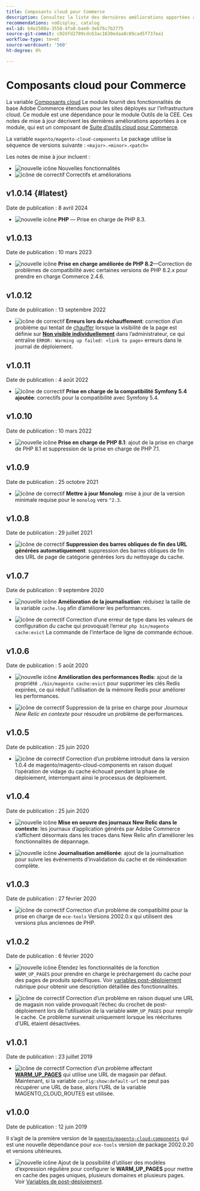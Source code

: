 ```yaml
---
title: Composants cloud pour Commerce
description: Consultez la liste des dernières améliorations apportées au module Composants Cloud .
recommendations: noDisplay, catalog
exl-id: b4e2508a-3558-4fa8-bae0-3eb76c7b2775
source-git-commit: c02dfd2709cdc63ac1630edaa8c89cad5f737ea1
workflow-type: tm+mt
source-wordcount: '560'
ht-degree: 0%

---
```


# Composants cloud pour Commerce

La variable [Composants cloud](https://github.com/magento/magento-cloud-components) Le module fournit des fonctionnalités de base Adobe Commerce étendues pour les sites déployés sur l’infrastructure cloud. Ce module est une dépendance pour le module Outils de la CEE. Ces notes de mise à jour décrivent les dernières améliorations apportées à ce module, qui est un composant de [Suite d’outils cloud pour Commerce](cloud-tools-suite.md).

La variable `magento/magento-cloud-components` Le package utilise la séquence de versions suivante : `<major>.<minor>.<patch>`

Les notes de mise à jour incluent :

- ![nouvelle icône](../../assets/new.svg) Nouvelles fonctionnalités
- ![icône de correctif](../../assets/fix.svg) Correctifs et améliorations

<!--Add release notes below-->

## v1.0.14 {#latest}

Date de publication : 8 avril 2024

- ![nouvelle icône](../../assets/new.svg) **PHP** — Prise en charge de PHP 8.3.

## v1.0.13

Date de publication : 10 mars 2023

- ![nouvelle icône](../../assets/new.svg) **Prise en charge améliorée de PHP 8.2**—Correction de problèmes de compatibilité avec certaines versions de PHP 8.2.x pour prendre en charge Commerce 2.4.6.

## v1.0.12

Date de publication : 13 septembre 2022

- ![icône de correctif](../../assets/fix.svg) **Erreurs lors du réchauffement**: correction d’un problème qui tentait de [chauffer](../environment/variables-post-deploy.md#warm_up_pages) lorsque la visibilité de la page est définie sur [**Non visible individuellement**](https://docs.magento.com/user-guide/system/data-attributes-product.html#simple-product-csv-file-structure) dans l’administrateur, ce qui entraîne `ERROR: Warming up failed: <link to page>` erreurs dans le journal de déploiement.<!-- MCLOUD-9134 -->

## v1.0.11

Date de publication : 4 août 2022

- ![icône de correctif](../../assets/fix.svg) **Prise en charge de la compatibilité Symfony 5.4 ajoutée**: correctifs pour la compatibilité avec Symfony 5.4.<!-- AC-3550 -->

## v1.0.10

Date de publication : 10 mars 2022

- ![nouvelle icône](../../assets/new.svg) **Prise en charge de PHP 8.1**: ajout de la prise en charge de PHP 8.1 et suppression de la prise en charge de PHP 7.1.

## v1.0.9

Date de publication : 25 octobre 2021

- ![icône de correctif](../../assets/fix.svg) **Mettre à jour Monolog**: mise à jour de la version minimale requise pour le `monolog` vers `^2.3`.<!-- ACMP-1263 -->

## v1.0.8

Date de publication : 29 juillet 2021

- ![icône de correctif](../../assets/fix.svg) **Suppression des barres obliques de fin des URL générées automatiquement**: suppression des barres obliques de fin des URL de page de catégorie générées lors du nettoyage du cache.<!--MCLOUD-7192-->

## v1.0.7

Date de publication : 9 septembre 2020

- ![nouvelle icône](../../assets/new.svg) **Amélioration de la journalisation**: réduisez la taille de la variable `cache.log` afin d’améliorer les performances.<!--MCLOUD-6859-->

- ![icône de correctif](../../assets/fix.svg) Correction d’une erreur de type dans les valeurs de configuration du cache qui provoquait l’erreur `php bin/magento cache:evict` La commande de l’interface de ligne de commande échoue.

## v1.0.6

Date de publication : 5 août 2020

- ![nouvelle icône](../../assets/new.svg) **Amélioration des performances Redis**: ajout de la propriété `./bin/magento cache:evict` pour supprimer les clés Redis expirées, ce qui réduit l’utilisation de la mémoire Redis pour améliorer les performances.<!--MCLOUD-6023-->

- ![icône de correctif](../../assets/fix.svg) Suppression de la prise en charge pour *Journaux New Relic en contexte* pour résoudre un problème de performances.<!--MCLOUD-6422-->

## v1.0.5

Date de publication : 25 juin 2020

- ![icône de correctif](../../assets/fix.svg) Correction d’un problème introduit dans la version 1.0.4 de magento/magento-cloud-components en raison duquel l’opération de vidage du cache échouait pendant la phase de déploiement, interrompant ainsi le processus de déploiement.

## v1.0.4

Date de publication : 25 juin 2020

- ![nouvelle icône](../../assets/new.svg) **Mise en oeuvre des journaux New Relic dans le contexte**: les journaux d’application générés par Adobe Commerce s’affichent désormais dans les traces dans New Relic afin d’améliorer les fonctionnalités de dépannage.<!--MCLOUD-6029-->

- ![nouvelle icône](../../assets/new.svg) **Journalisation améliorée**: ajout de la journalisation pour suivre les événements d’invalidation du cache et de réindexation complète.<!--MCLOUD-6157-->

## v1.0.3

Date de publication : 27 février 2020

- ![icône de correctif](../../assets/fix.svg) Correction d’un problème de compatibilité pour la prise en charge de `ece-tools` Versions 2002.0.x qui utilisent des versions plus anciennes de PHP.

## v1.0.2

Date de publication : 6 février 2020

- ![nouvelle icône](../../assets/new.svg) Étendez les fonctionnalités de la fonction `WARM_UP_PAGES` pour prendre en charge le préchargement du cache pour des pages de produits spécifiques. Voir [variables post-déploiement](../environment/variables-post-deploy.md#warm_up_pages) rubrique pour obtenir une description détaillée des fonctionnalités.<!--MAGECLOUD-4444-->

- ![icône de correctif](../../assets/fix.svg) Correction d’un problème en raison duquel une URL de magasin non valide provoquait l’échec du crochet de post-déploiement lors de l’utilisation de la variable `WARM_UP_PAGES` pour remplir le cache. Ce problème survenait uniquement lorsque les réécritures d’URL étaient désactivées.<!-- MAGECLOUD-4094 -->

## v1.0.1

Date de publication : 23 juillet 2019

- ![icône de correctif](../../assets/fix.svg) Correction d’un problème affectant [**WARM_UP_PAGES**](../environment/variables-post-deploy.md#warm_up_pages) qui utilise une URL de magasin par défaut. Maintenant, si la variable `config:show:default-url` ne peut pas récupérer une URL de base, alors l’URL de la variable MAGENTO_CLOUD_ROUTES est utilisée.<!-- MAGECLOUD-3866 -->

## v1.0.0

Date de publication : 12 juin 2019

Il s’agit de la première version de la [`magento/magento-cloud-components`](https://github.com/magento/magento-cloud-components) qui est une nouvelle dépendance pour `ece-tools` version de package 2002.0.20 et versions ultérieures.

- ![nouvelle icône](../../assets/new.svg) Ajout de la possibilité d’utiliser des modèles d’expression régulière pour configurer le **WARM_UP_PAGES** pour mettre en cache des pages uniques, plusieurs domaines et plusieurs pages. Voir [Variables de post-déploiement](../environment/variables-post-deploy.md#warm_up_pages).<!--MAGECLOUD-3258-->
